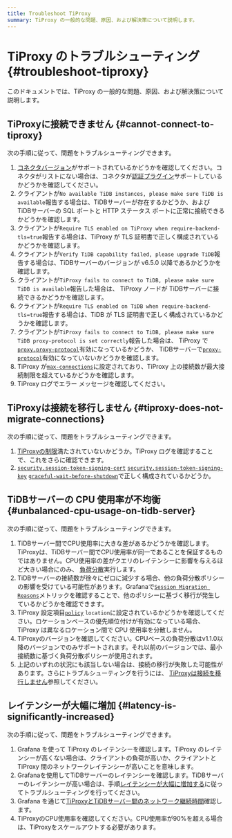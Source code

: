 ```yaml
---
title: Troubleshoot TiProxy
summary: TiProxy の一般的な問題、原因、および解決策について説明します。
---
```


# TiProxy のトラブルシューティング {#troubleshoot-tiproxy}

このドキュメントでは、TiProxy の一般的な問題、原因、および解決策について説明します。

## TiProxyに接続できません {#cannot-connect-to-tiproxy}

次の手順に従って、問題をトラブルシューティングできます。

1.  [コネクタバージョン](/tiproxy/tiproxy-overview.md#supported-connectors)がサポートされているかどうかを確認してください。コネクタがリストにない場合は、コネクタが[認証プラグイン](https://dev.mysql.com/doc/refman/8.0/en/pluggable-authentication.html)サポートしているかどうかを確認してください。
2.  クライアントが`No available TiDB instances, please make sure TiDB is available`報告する場合は、TiDBサーバーが存在するかどうか、および TiDBサーバーの SQL ポートと HTTP ステータス ポートに正常に接続できるかどうかを確認します。
3.  クライアントが`Require TLS enabled on TiProxy when require-backend-tls=true`報告する場合は、TiProxy が TLS 証明書で正しく構成されているかどうかを確認します。
4.  クライアントが`Verify TiDB capability failed, please upgrade TiDB`報告する場合は、TiDBサーバーのバージョンが v6.5.0 以降であるかどうかを確認します。
5.  クライアントが`TiProxy fails to connect to TiDB, please make sure TiDB is available`報告した場合は、 TiProxy ノードが TiDBサーバーに接続できるかどうかを確認します。
6.  クライアントが`Require TLS enabled on TiDB when require-backend-tls=true`報告する場合は、TiDB が TLS 証明書で正しく構成されているかどうかを確認します。
7.  クライアントが`TiProxy fails to connect to TiDB, please make sure TiDB proxy-protocol is set correctly`報告した場合は、 TiProxy で[`proxy.proxy-protocol`](/tiproxy/tiproxy-configuration.md#proxy-protocol)有効になっているかどうか、 TiDBサーバーで[`proxy-protocol`](/tidb-configuration-file.md#proxy-protocol)有効になっていないかどうかを確認します。
8.  TiProxy が[`max-connections`](/tiproxy/tiproxy-configuration.md#max-connections)に設定されており、TiProxy 上の接続数が最大接続制限を超えているかどうかを確認します。
9.  TiProxy ログでエラー メッセージを確認してください。

## TiProxyは接続を移行しません {#tiproxy-does-not-migrate-connections}

次の手順に従って、問題をトラブルシューティングできます。

1.  [TiProxyの制限](/tiproxy/tiproxy-overview.md#limitations)満たされていないかどうか。TiProxy ログを確認することで、これをさらに確認できます。
2.  [`security.session-token-signing-cert`](/tidb-configuration-file.md#session-token-signing-cert-new-in-v640) [`security.session-token-signing-key`](/tidb-configuration-file.md#session-token-signing-key-new-in-v640) [`graceful-wait-before-shutdown`](/tidb-configuration-file.md#graceful-wait-before-shutdown-new-in-v50)で正しく構成されているかどうか。

## TiDBサーバーの CPU 使用率が不均衡 {#unbalanced-cpu-usage-on-tidb-server}

次の手順に従って、問題をトラブルシューティングできます。

1.  TiDBサーバー間でCPU使用率に大きな差があるかどうかを確認します。TiProxyは、TiDBサーバー間でCPU使用率が同一であることを保証するものではありません。CPU使用率の差がクエリのレイテンシーに影響を与えるほど大きい場合にのみ、 [負荷分散](/tiproxy/tiproxy-load-balance.md)実行します。
2.  TiDBサーバーの接続数が徐々にゼロに減少する場合、他の負荷分散ポリシーの影響を受けている可能性があります。Grafanaで[`Session Migration Reasons`](/tiproxy/tiproxy-grafana.md#balance)メトリックを確認することで、他のポリシーに基づく移行が発生しているかどうかを確認できます。
3.  TiProxy 設定項目[`policy`](/tiproxy/tiproxy-configuration.md#policy) `location`に設定されているかどうかを確認してください。ロケーションベースの優先順位付けが有効になっている場合、TiProxy は異なるロケーション間で CPU 使用率を分散しません。
4.  TiProxyのバージョンを確認してください。CPUベースの負荷分散はv1.1.0以降のバージョンでのみサポートされます。それ以前のバージョンでは、最小接続数に基づく負荷分散ポリシーが使用されます。
5.  上記のいずれの状況にも該当しない場合は、接続の移行が失敗した可能性があります。さらにトラブルシューティングを行うには、 [TiProxyは接続を移行しません](#tiproxy-does-not-migrate-connections)参照してください。

## レイテンシーが大幅に増加 {#latency-is-significantly-increased}

次の手順に従って、問題をトラブルシューティングできます。

1.  Grafana を使って TiProxy のレイテンシーを確認します。TiProxy のレイテンシーが高くない場合は、クライアントの負荷が高いか、クライアントと TiProxy 間のネットワークレイテンシーが高いことを意味します。
2.  Grafanaを使用してTiDBサーバーのレイテンシーを確認します。TiDBサーバーのレイテンシーが高い場合は、手順[レイテンシーが大幅に増加する](/tidb-troubleshooting-map.md#2-latency-increases-significantly)に従ってトラブルシューティングを行ってください。
3.  Grafana を通じて[TiProxyとTiDBサーバー間のネットワーク継続時間](/tiproxy/tiproxy-grafana.md#backend)確認します。
4.  TiProxyのCPU使用率を確認してください。CPU使用率が90%を超える場合は、TiProxyをスケールアウトする必要があります。
